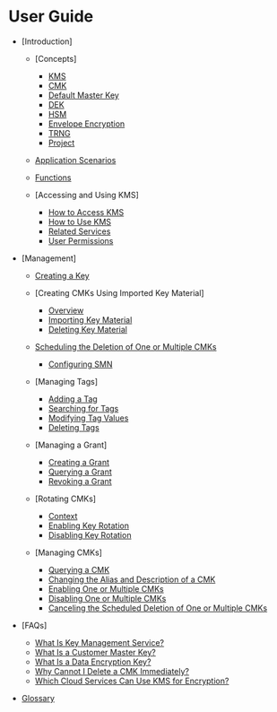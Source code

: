 # User Guide

-   [Introduction]
    -   [Concepts]
        -   [KMS](kms.md)
        -   [CMK](cmk.md)
        -   [Default Master Key](default-master-key.md)
        -   [DEK](dek.md)
        -   [HSM](hsm.md)
        -   [Envelope Encryption](envelope-encryption.md)
        -   [TRNG](trng.md)
        -   [Project](project.md)

    -   [Application Scenarios](application-scenarios.md)
    -   [Functions](functions.md)
    -   [Accessing and Using KMS]
        -   [How to Access KMS](how-to-access-kms.md)
        -   [How to Use KMS](how-to-use-kms.md)
        -   [Related Services](related-services.md)
        -   [User Permissions](user-permissions.md)


-   [Management]
    -   [Creating a Key](creating-a-key.md)
    -   [Creating CMKs Using Imported Key Material]
        -   [Overview](overview.md)
        -   [Importing Key Material](importing-key-material.md)
        -   [Deleting Key Material](deleting-key-material.md)

    -   [Scheduling the Deletion of One or Multiple CMKs](scheduling-the-deletion-of-one-or-multiple-cmks.md)
        -   [Configuring SMN](configuring-smn.md)

    -   [Managing Tags]
        -   [Adding a Tag](adding-a-tag.md)
        -   [Searching for Tags](searching-for-tags.md)
        -   [Modifying Tag Values](modifying-tag-values.md)
        -   [Deleting Tags](deleting-tags.md)

    -   [Managing a Grant]
        -   [Creating a Grant](creating-a-grant.md)
        -   [Querying a Grant](querying-a-grant.md)
        -   [Revoking a Grant](revoking-a-grant.md)

    -   [Rotating CMKs]
        -   [Context](context.md)
        -   [Enabling Key Rotation](enabling-key-rotation.md)
        -   [Disabling Key Rotation](disabling-key-rotation.md)

    -   [Managing CMKs]
        -   [Querying a CMK](querying-a-cmk.md)
        -   [Changing the Alias and Description of a CMK](changing-the-alias-and-description-of-a-cmk.md)
        -   [Enabling One or Multiple CMKs](enabling-one-or-multiple-cmks.md)
        -   [Disabling One or Multiple CMKs](disabling-one-or-multiple-cmks.md)
        -   [Canceling the Scheduled Deletion of One or Multiple CMKs](canceling-the-scheduled-deletion-of-one-or-multiple-cmks.md)


-   [FAQs]
    -   [What Is Key Management Service?](what-is-key-management-service.md)
    -   [What Is a Customer Master Key?](what-is-a-customer-master-key.md)
    -   [What Is a Data Encryption Key?](what-is-a-data-encryption-key.md)
    -   [Why Cannot I Delete a CMK Immediately?](why-cannot-i-delete-a-cmk-immediately.md)
    -   [Which Cloud Services Can Use KMS for Encryption?](which-cloud-services-can-use-kms-for-encryption.md)

-   [Glossary](glossary.md)

